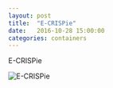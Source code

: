 ```yaml
---
layout: post
title:  "E-CRISPie"
date:   2016-10-28 15:00:00
categories: containers
---
```


E-CRISPie

![E-CRISPie](/engineering/images/Figure2-E-CRISPie.gif)

[^1]: Footnote one
